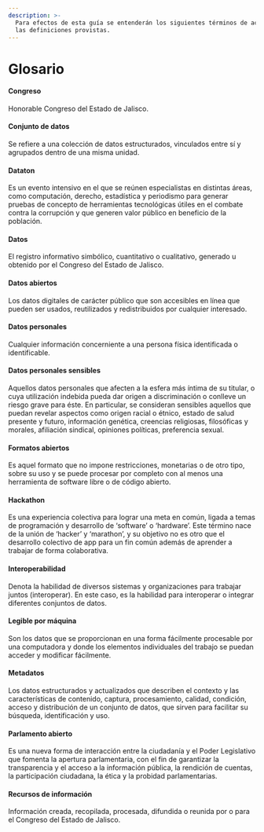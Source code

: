 ```yaml
---
description: >-
  Para efectos de esta guía se entenderán los siguientes términos de acuerdo a
  las definiciones provistas.
---
```


# Glosario

#### **Congreso**

Honorable Congreso del Estado de Jalisco.

#### **Conjunto de datos**

Se refiere a una colección de datos estructurados, vinculados entre sí y agrupados dentro de una misma unidad.

#### **Dataton**

Es un evento intensivo en el que se reúnen especialistas en distintas áreas, como computación, derecho, estadística y periodismo para generar pruebas de concepto de herramientas tecnológicas útiles en el combate contra la corrupción y que generen valor público en beneficio de la población.

#### **Datos**

El registro informativo simbólico, cuantitativo o cualitativo, generado u obtenido por el Congreso del Estado de Jalisco.

#### **Datos abiertos**

Los datos digitales de carácter público que son accesibles en línea que pueden ser usados, reutilizados y redistribuidos por cualquier interesado.

#### **Datos personales**

Cualquier información concerniente a una persona física identificada o identificable.

#### **Datos personales sensibles**

Aquellos datos personales que afecten a la esfera más íntima de su titular, o cuya utilización indebida pueda dar origen a discriminación o conlleve un riesgo grave para éste. En particular, se consideran sensibles aquellos que puedan revelar aspectos como origen racial o étnico, estado de salud presente y futuro, información genética, creencias religiosas, filosóficas y morales, afiliación sindical, opiniones políticas, preferencia sexual.

#### **Formatos abiertos**

Es aquel formato que no impone restricciones, monetarias o de otro tipo, sobre su uso y se puede procesar por completo con al menos una herramienta de software libre o de código abierto.

#### **Hackathon**

Es una experiencia colectiva para lograr una meta en común, ligada a temas de programación y desarrollo de ‘software’ o ‘hardware’. Este término nace de la unión de ‘hacker’ y ‘marathon’, y su objetivo no es otro que el desarrollo colectivo de app para un fin común además de aprender a trabajar de forma colaborativa.

#### **Interoperabilidad**

Denota la habilidad de diversos sistemas y organizaciones para trabajar juntos (interoperar). En este caso, es la habilidad para interoperar o integrar diferentes conjuntos de datos.

#### **Legible por máquina**

Son los datos que se proporcionan en una forma fácilmente procesable por una computadora y donde los elementos individuales del trabajo se puedan acceder y modificar fácilmente.

#### **Metadatos**

Los datos estructurados y actualizados que describen el contexto y las características de contenido, captura, procesamiento, calidad, condición, acceso y distribución de un conjunto de datos, que sirven para facilitar su búsqueda, identificación y uso.

#### **Parlamento abierto**

Es una nueva forma de interacción entre la ciudadanía y el Poder Legislativo que fomenta la apertura parlamentaria, con el fin de garantizar la transparencia y el acceso a la información pública, la rendición de cuentas, la participación ciudadana, la ética y la probidad parlamentarias.

#### **Recursos de información**

Información creada, recopilada, procesada, difundida o reunida por o para el Congreso del Estado de Jalisco.

